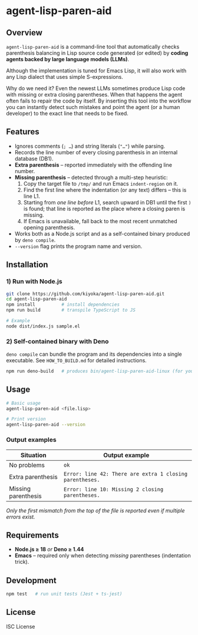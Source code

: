 # agent-lisp-paren-aid

## Overview

`agent-lisp-paren-aid` is a command-line tool that automatically checks
parenthesis balancing in Lisp source code generated (or edited) by **coding
agents backed by large language models (LLMs)**.

Although the implementation is tuned for Emacs Lisp, it will also work with
any Lisp dialect that uses simple S-expressions.

Why do we need it? Even the newest LLMs sometimes produce Lisp code with
missing or extra closing parentheses.  When that happens the agent often fails
to repair the code by itself.  By inserting this tool into the workflow you
can instantly detect such mistakes and point the agent (or a human developer)
to the exact line that needs to be fixed.

## Features

* Ignores comments (`; …`) and string literals (`"…"`) while parsing.
* Records the line number of every closing parenthesis in an internal database
  (DB1).
* **Extra parenthesis** – reported immediately with the offending line number.
* **Missing parenthesis** – detected through a multi-step heuristic:
  1. Copy the target file to `/tmp/` and run Emacs `indent-region` on it.
  2. Find the first line where the indentation (or any text) differs – this is
     line L1.
  3. Starting from *one line before* L1, search upward in DB1 until the first
     `)` is found; that line is reported as the place where a closing paren is
     missing.
  4. If Emacs is unavailable, fall back to the most recent unmatched opening
     parenthesis.
* Works both as a Node.js script and as a self-contained binary produced by
  `deno compile`.
* `--version` flag prints the program name and version.

## Installation

### 1) Run with Node.js

```bash
git clone https://github.com/kiyoka/agent-lisp-paren-aid.git
cd agent-lisp-paren-aid
npm install          # install dependencies
npm run build        # transpile TypeScript to JS

# Example
node dist/index.js sample.el
```

### 2) Self-contained binary with Deno

`deno compile` can bundle the program and its dependencies into a single
executable.  See `HOW_TO_BUILD.md` for detailed instructions.

```bash
npm run deno-build   # produces bin/agent-lisp-paren-aid-linux (for your OS)
```

## Usage

```bash
# Basic usage
agent-lisp-paren-aid <file.lisp>

# Print version
agent-lisp-paren-aid --version
```

### Output examples

| Situation            | Output example                                                      |
|----------------------|---------------------------------------------------------------------|
| No problems          | `ok`                                                               |
| Extra parenthesis    | `Error: line 42: There are extra 1 closing parentheses.`            |
| Missing parenthesis  | `Error: line 10: Missing 2 closing parentheses.`                    |

*Only the first mismatch from the top of the file is reported even if multiple
errors exist.*

## Requirements

* **Node.js ≥ 18** *or* **Deno ≥ 1.44**
* **Emacs** – required only when detecting *missing* parentheses (indentation
  trick).

## Development

```bash
npm test   # run unit tests (Jest + ts-jest)
```

## License

ISC License
